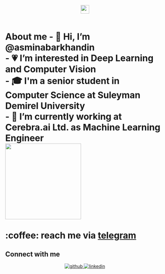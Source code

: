 <p align="center">
  <img src="https://img.freepik.com/premium-vector/pixel-art-brain-with-eyes-icon_41992-1199.jpg?w=740" width="27px">
  <br><br>
  <samp>
    <h1>About me</h>
- 👋 Hi, I’m @asminabarkhandin<br>
- 💗 I’m interested in Deep Learning and Computer Vision<br>
- 🎓 I'm a senior student in Computer Science at Suleyman Demirel University<br>
- 🧠 I’m currently working at Cerebra.ai Ltd. as Machine Learning Engineer<br>
    <img src="https://i.imgur.com/kdKhgx6.gif" width="240px" align="center"><br><br>
    :coffee: reach me via <a href="https://telegram.me/zshanabek">telegram</a>
  </samp>
</p>

## Connect with me  
<div align="center">
<a href="https://github.com/asminabarkhandin" target="_blank">
<img src=https://img.shields.io/badge/github-%2324292e.svg?&style=for-the-badge&logo=github&logoColor=white alt=github style="margin-bottom: 5px;" />
</a>
<a href="https://linkedin.com/in/https://www.linkedin.com/in/asmina-barkhandinova-6540a816b/" target="_blank">
<img src=https://img.shields.io/badge/linkedin-%231E77B5.svg?&style=for-the-badge&logo=linkedin&logoColor=white alt=linkedin style="margin-bottom: 5px;" />
</a>  
</div>  

<!---
asminabarkhandin/asminabarkhandin is a ✨ special ✨ repository because its `README.md` (this file) appears on your GitHub profile.
You can click the Preview link to take a look at your changes.
--->
